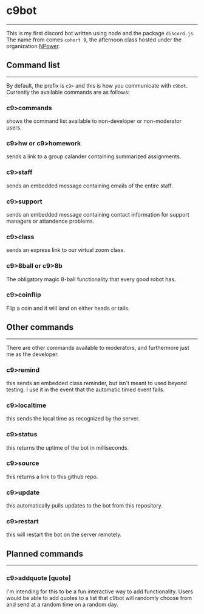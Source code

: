 # c9bot
---
This is my first discord bot written using node and the package `discord.js`. The name from comes `cohort 9`, the afternoon class hosted under the organization [NPower](https://npower.org/).

## Command list
---
By default, the prefix is `c9>` and this is how you communicate with `c9bot`. Currently the available commands are as follows:

### c9>commands
shows the command list available to non-developer or non-moderator users.

### c9>hw or c9>homework
sends a link to a group calander containing summarized assignments.

### c9>staff
sends an embedded message containing emails of the entire staff.

### c9>support
sends an embedded message containing contact information for support managers or attandence problems.

### c9>class
sends an express link to our virtual zoom class.

### c9>8ball or c9>8b
The obligatory magic 8-ball functionality that every good robot has.

### c9>coinflip
Flip a coin and it will land on either heads or tails.

## Other commands
---
There are other commands available to moderators, and furthermore just me as the developer.

### c9>remind
this sends an embedded class reminder, but isn't meant to used beyond testing. I use it in the event that the automatic timed event fails.

### c9>localtime
this sends the local time as recognized by the server.

### c9>status
this returns the uptime of the bot in milliseconds.

### c9>source
this returns a link to this github repo.

### c9>update
this automatically pulls updates to the bot from this repository.

### c9>restart
this will restart the bot on the server remotely.

## Planned commands
---

### c9>addquote [quote]
I'm intending for this to be a fun interactive way to add functionality. Users would be able to add quotes to a list that c9bot will randomly choose from and send at a random time on a random day.